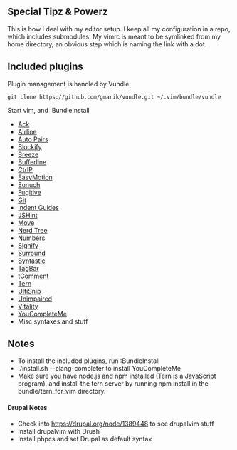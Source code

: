 ## Special Tipz & Powerz
This is how I deal with my editor setup. I keep all my configuration in 
a repo, which includes submodules. My vimrc is meant to be symlinked from my 
home directory, an obvious step which is naming the link with a dot.

## Included plugins
Plugin management is handled by Vundle:
```
git clone https://github.com/gmarik/vundle.git ~/.vim/bundle/vundle
```
Start vim, and :BundleInstall

* [Ack](http://github.com/mileszs/ack.vim)
* [Airline](http://github.com/bling/vim-airline)
* [Auto Pairs](http://github.com/jiangmiao/auto-pairs)
* [Blockify](http://github.com/mhinz/vim-blockify)
* [Breeze](http://github.com/gcmt/breeze.vim)
* [Bufferline](http://github.com/bling/vim-bufferline)
* [CtrlP](http://github.com/kien/ctrlp.vim.git)
* [EasyMotion](http://github.com/Lokaltog/vim-easymotion)
* [Eunuch](http://github.com/tpope/vim-eunuch)
* [Fugitive](http://github.com/tpope/vim-fugitive)
* [Git](http://github.com/tpope/vim-git)
* [Indent Guides](http://github.com/nathanaelkane/vim-indent-guides)
* [JSHint](http://github.com/walm/jshint.vim)
* [Move](http://github.com/matze/vim-move)
* [Nerd Tree](http://github.com/scrooloose/nerdtree)
* [Numbers](http://github.com/myusuf3/numbers.vim)
* [Signify](http://github.com/mhinz/vim-signify)
* [Surround](http://github.com/tpope/vim-surround)
* [Syntastic](http://github.com/scrooloose/syntastic)
* [TagBar](http://github.com/majutsushi/tagbar)
* [tComment](http://github.com/tomtom/tcomment_vim)
* [Tern](http://github.com/marijnh/tern_for_vim)
* [UltiSnip](http://github.com/SirVer/ultisnips)
* [Unimpaired](http://github.com/tpope/vim-unimpaired)
* [Vitality](http://github.com/sjl/vitality.vim)
* [YouCompleteMe](http://github.com/Valloric/YouCompleteMe)
* Misc syntaxes and stuff

## Notes
* To install the included plugins, run :BundleInstall
* ./install.sh --clang-completer to install YouCompleteMe
* Make sure you have node.js and npm installed (Tern is a JavaScript program), 
  and install the tern server by running npm install in the 
  bundle/tern_for_vim directory.

#### Drupal Notes
* Check into https://drupal.org/node/1389448 to see drupalvim stuff
* Install drupalvim with Drush
* Install phpcs and set Drupal as default syntax
